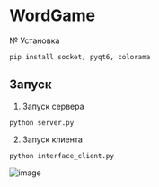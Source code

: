 # WordGame

№ Установка
```
pip install socket, pyqt6, colorama
```
## Запуск
1. Запуск сервера
```
python server.py
```
2. Запуск клиента
```
python interface_client.py
```

![image](https://github.com/user-attachments/assets/71e250d6-48da-41b9-8a1c-343532369f28)

   
   

